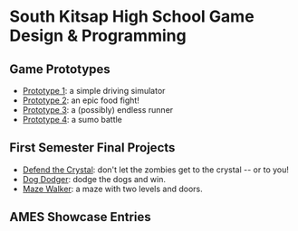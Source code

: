 # South Kitsap High School Game Design & Programming

## Game Prototypes

* [Prototype 1][p1]: a simple driving simulator
* [Prototype 2][p2]: an epic food fight!
* [Prototype 3][p3]: a (possibly) endless runner
* [Prototype 4][p4]: a sumo battle

[p1]: <https://game-design-and-programming.github.io/Prototypes/prototype-1/>
[p2]: <https://game-design-and-programming.github.io/Prototypes/prototype-2/>
[p3]: <https://game-design-and-programming.github.io/Prototypes/prototype-3/index.html>
[p4]: <https://game-design-and-programming.github.io/Prototypes/prototype-4/>
[p5]: <https://game-design-and-programming.github.io/Prototypes/prototype-5/>

## First Semester Final Projects

* [Defend the Crystal][dtc]: don't let the zombies get to the crystal -- or to you!
* [Dog Dodger][dd]: dodge the dogs and win.
* [Maze Walker][mw]: a maze with two levels and doors.

[dtc]: <https://game-design-and-programming.github.io/2022-2023/1st-semester-projects/DefendTheCrystal/index.html>
[dd]: <https://game-design-and-programming.github.io/2022-2023/1st-semester-projects/DogDodger/index.html>
[mw]: <https://game-design-and-programming.github.io/2022-2023/1st-semester-projects/MazeWalker/index.html>

## AMES Showcase Entries
